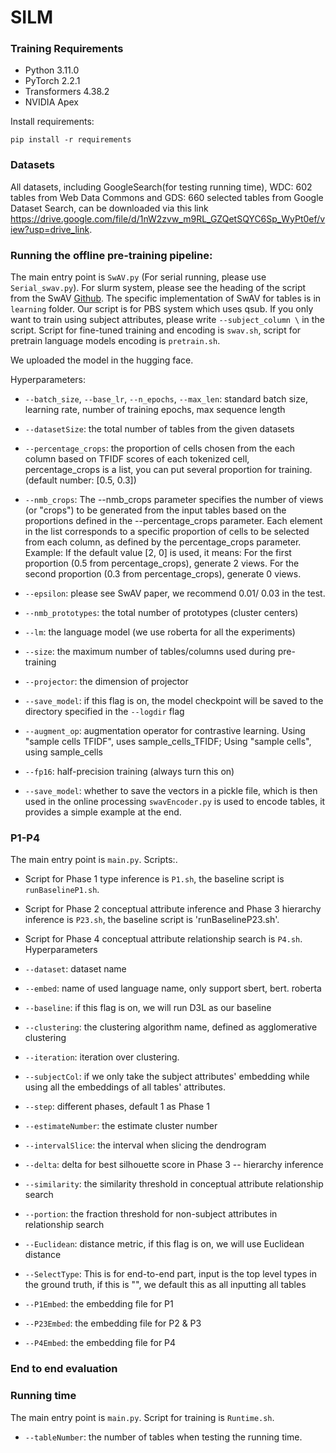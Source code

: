 # SILM


### Training Requirements

* Python 3.11.0
* PyTorch 2.2.1
* Transformers 4.38.2
* NVIDIA Apex

Install requirements:
```
pip install -r requirements
```

### Datasets
All datasets, including GoogleSearch(for testing running time), WDC: 602 tables from Web Data Commons
and GDS: 660 selected tables from Google Dataset Search, can be downloaded via this link
https://drive.google.com/file/d/1nW2zvw_m9RL_GZQetSQYC6Sp_WyPt0ef/view?usp=drive_link.

### Running the offline pre-training pipeline:


The main entry point is `SwAV.py` (For serial running, please use `Serial_swav.py`). For slurm system, please see the heading 
of the script from the SwAV [Github](https://github.com/facebookresearch/swav/tree/main/scripts).
The specific implementation of SwAV for tables is in `learning` folder.
Our script is for PBS system which uses qsub.
If you only want to train using subject attributes, please write `--subject_column \` in the script.
Script for fine-tuned training and encoding is `swav.sh`, script for pretrain language models encoding
is `pretrain.sh`.

We uploaded the model in the hugging face.


Hyperparameters:

* `--batch_size`, `--base_lr`, `--n_epochs`, `--max_len`: standard batch size, learning rate, number of training epochs, max sequence length
* `--datasetSize`: the total number of tables from the given datasets
* `--percentage_crops`: the proportion of cells chosen from the each column based on TFIDF scores of each tokenized cell,
percentage_crops is a list, you can put several proportion for training. (default number: [0.5, 0.3])
* `--nmb_crops`: The --nmb_crops parameter specifies the number of views (or "crops") 
to be generated from the input tables based on the proportions defined in the --percentage_crops parameter. 
Each element in the list corresponds to a specific proportion of cells to be selected from each column, 
as defined by the percentage_crops parameter.
Example:
If the default value [2, 0] is used, it means:
For the first proportion (0.5 from percentage_crops), generate 2 views.
For the second proportion (0.3 from percentage_crops), generate 0 views.

* `--epsilon`: please see SwAV paper, we recommend 0.01/ 0.03 in the test.
* `--nmb_prototypes`: the total number of prototypes (cluster centers)
* `--lm`: the language model (we use roberta for all the experiments)
* `--size`: the maximum number of tables/columns used during pre-training
* `--projector`: the dimension of projector
* `--save_model`: if this flag is on, the model checkpoint will be saved to the directory specified in the `--logdir` flag
* `--augment_op`: augmentation operator for contrastive learning. Using "sample cells TFIDF", uses sample_cells_TFIDF; Using "sample cells", using sample_cells
* `--fp16`: half-precision training (always turn this on)
* `--save_model`: whether to save the vectors in a pickle file, which is then used in the online processing
`swavEncoder.py` is used to encode tables, it provides a simple example at the end.

### P1-P4

The main entry point is  `main.py`.   Scripts:.
* Script for Phase 1 type inference is `P1.sh`, the baseline script is `runBaselineP1.sh`.
* Script for Phase 2 conceptual attribute inference and Phase 3 hierarchy inference is `P23.sh`, 
the baseline script is 'runBaselineP23.sh'.
* Script for Phase 4 conceptual attribute relationship search is `P4.sh`.
Hyperparameters
* `--dataset`: dataset name 
* `--embed`: name of used language name, only support sbert, bert. roberta
* `--baseline`: if this flag is on, we will run D3L as our baseline
* `--clustering`: the clustering algorithm name, defined as agglomerative clustering

* `--iteration`: iteration over clustering.
* `--subjectCol`: if we only take the subject attributes' embedding while using all the embeddings of all tables' attributes.

* `--step`: different phases, default 1 as Phase 1
* `--estimateNumber`: the estimate cluster number

* `--intervalSlice`: the interval when slicing the dendrogram
* `--delta`: delta for best silhouette score in Phase 3 -- hierarchy inference

* `--similarity`: the similarity threshold in conceptual attribute relationship search
* `--portion`: the fraction threshold for non-subject attributes in relationship search
* `--Euclidean`: distance metric, if this flag is on, we will use Euclidean distance


* `--SelectType`: This is for end-to-end part, input is the top level types in the ground truth, if this is "", we default
this as all inputting all tables
* `--P1Embed`: the embedding file for P1 
* `--P23Embed`: the embedding file for P2 & P3 
* `--P4Embed`: the embedding file for P4


### End to end evaluation


### Running time
The main entry point is `main.py`. Script for training is `Runtime.sh`.
* `--tableNumber`: the number of tables when testing the running time.
